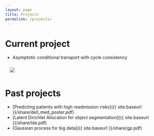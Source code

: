 ```yaml
---
layout: page
title: Projects
permalink: /projects/
---
```


# Current project
- Asymptotic conditional transport with cycle consistency
<img src="{{ site.baseurl }}/assets/img/posts/gan.gif" ALIGN="center" style="margin:10px 15px"/>

# Past projects
- [Predicting patients with high readmission risks]({{ site.baseurl }}/share/dell_med_poster.pdf) 
- [Latent Dirichlet Allocation for object segmentation]({{ site.baseurl }}/share/lda.pdf) 
- [Gaussian process for big data]({{ site.baseurl }}/share/gp.pdf) 


